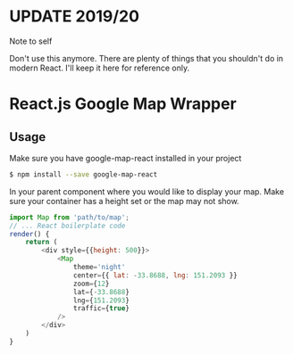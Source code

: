 # UPDATE 2019/20

Note to self

Don't use this anymore. There are plenty of things that you shouldn't do in modern React. I'll keep it here for reference only.


# React.js Google Map Wrapper

## Usage

Make sure you have google-map-react installed in your project

```sh
$ npm install --save google-map-react
```

In your parent component where you would like to display your map. Make sure your container has a height set or the map may not show.

```js
import Map from 'path/to/map';
// ... React boilerplate code
render() {
    return (
        <div style={{height: 500}}>
            <Map
                theme='night'
                center={{ lat: -33.8688, lng: 151.2093 }}
                zoom={12}
                lat={-33.8688}
                lng={151.2093}
                traffic={true}
            />
        </div>
    )
}
```
